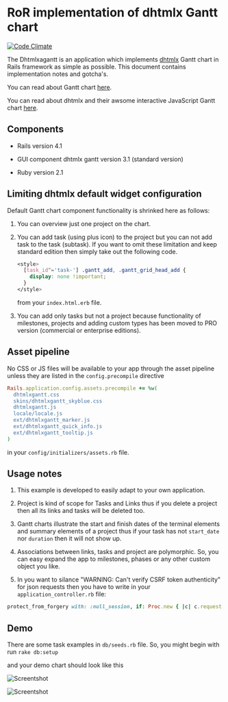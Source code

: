 # RoR implementation of dhtmlx Gantt chart

[![Code Climate](https://codeclimate.com/github/szymon33/dhtmlxgantt/badges/gpa.svg)](https://codeclimate.com/github/szymon33/dhtmlxgantt)

The Dhtmlxagantt is an application which implements [dhtmlx](http://dhtmlx.com/) Gantt chart in Rails framework as simple as possible. This document contains implementation notes and gotcha's.

You can read about Gantt chart [here](http://en.wikipedia.org/wiki/Gantt_chart).

You can read about dhtmlx and their awsome interactive JavaScript Gantt chart [here](http://dhtmlx.com/docs/products/dhtmlxGantt/).

## Components

* Rails version 4.1

* GUI component dhtmlx gantt version 3.1 (standard version)

* Ruby version 2.1

## Limiting dhtmlx default widget configuration

Default Gantt chart component functionality is shrinked here as follows: 

1. You can overview just one project on the chart. 

2. You can add task (using plus icon) to the project but you can not add task to the task (subtask). 
If you want to omit these limitation and keep standard edition then simply take out the following code.

    ```css
    <style>
      [task_id^='task-'] .gantt_add, .gantt_grid_head_add {
        display: none !important;
      }
    </style>
    ```

    from your `index.html.erb` file.

3. You can add only tasks but not a project because functionality of milestones, projects and adding custom types has been moved to PRO version (commercial or enterprise editions).


## Asset pipeline

No CSS or JS files will be available to your app through the asset pipeline unless they are listed in the `config.precompile` directive 

  ```ruby
  Rails.application.config.assets.precompile += %w( 
    dhtmlxgantt.css 
    skins/dhtmlxgantt_skyblue.css
    dhtmlxgantt.js 
    locale/locale.js 
    ext/dhtmlxgantt_marker.js 
    ext/dhtmlxgantt_quick_info.js
    ext/dhtmlxgantt_tooltip.js
  )
  ```

in your `config/initializers/assets.rb` file.

## Usage notes

1. This example is developed to easily adapt to your own application.

2. Project is kind of scope for Tasks and Links thus if you delete a project then all its links and tasks will be deleted too. 

3. Gantt charts illustrate the start and finish dates of the terminal elements and summary elements of a project thus if your task has not `start_date` nor `duration` then it will not show up.

4. Associations between links, tasks and project are polymorphic. So, you can easy expand the app to milestones, phases or any other custom object you like.

5. In you want to silance "WARNING: Can't verify CSRF token authenticity" for json requests then you have to write in your `application_controller.rb` file:

  ```ruby
  protect_from_forgery with: :null_session, if: Proc.new { |c| c.request.format == 'application/json' }
  ```

## Demo

There are some task examples in `db/seeds.rb` file. So, you might begin with run `rake db:setup`

and your demo chart should look like this

![Screentshot](https://raw.github.com/szymon33/dhtmlxgantt/master/screenshot1.png)

![Screentshot](https://raw.github.com/szymon33/dhtmlxgantt/master/screenshot2.png)
